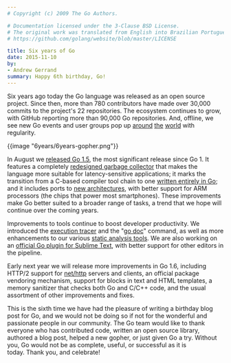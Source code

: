 ```yaml
---
# Copyright (c) 2009 The Go Authors.

# Documentation licensed under the 3-Clause BSD License.
# The original work was translated from English into Brazilian Portuguese.
# https://github.com/golang/website/blob/master/LICENSE

title: Six years of Go
date: 2015-11-10
by:
- Andrew Gerrand
summary: Happy 6th birthday, Go!
---
```



Six years ago today the Go language was released as an open source project.
Since then, more than 780 contributors have made over 30,000 commits to the
project's 22 repositories. The ecosystem continues to grow, with GitHub
reporting more than 90,000 Go repositories. And, offline, we see new Go events
and user groups pop up [around](/blog/gophercon2015)
[the](/blog/gouk15)
[world](/blog/gopherchina) with regularity.

{{image "6years/6years-gopher.png"}}

In August we [released Go 1.5](/blog/go1.5), the most
significant release since Go 1. It features a completely
[redesigned garbage collector](/doc/go1.5#gc) that makes
the language more suitable for latency-sensitive applications; it marks the
transition from a C-based compiler tool chain to one
[written entirely in Go](/doc/go1.5#c); and it includes
ports to [new architectures](/doc/go1.5#ports), with better
support for ARM processors (the chips that power most smartphones).
These improvements make Go better suited to a broader range of tasks, a trend
that we hope will continue over the coming years.

Improvements to tools continue to boost developer productivity.
We introduced the [execution tracer](/cmd/trace/) and the
"[go doc](/cmd/go/#hdr-Show_documentation_for_package_or_symbol)"
command, as well as more enhancements to our various
[static analysis tools](/talks/2014/static-analysis.slide).
We are also working on an
[official Go plugin for Sublime Text](https://groups.google.com/forum/#!topic/Golang-nuts/8oCSjAiKXUQ),
with better support for other editors in the pipeline.

Early next year we will release more improvements in Go 1.6, including
HTTP/2 support for [net/http](/pkg/net/http/) servers and
clients, an official package vendoring mechanism, support for blocks in text
and HTML templates, a memory sanitizer that checks both Go and C/C++ code, and
the usual assortment of other improvements and fixes.

This is the sixth time we have had the pleasure of writing a birthday blog post
for Go, and we would not be doing so if not for the wonderful and passionate
people in our community. The Go team would like to thank everyone who has
contributed code, written an open source library, authored a blog post, helped
a new gopher, or just given Go a try. Without you, Go would not be as complete,
useful, or successful as it is today. Thank you, and celebrate!

